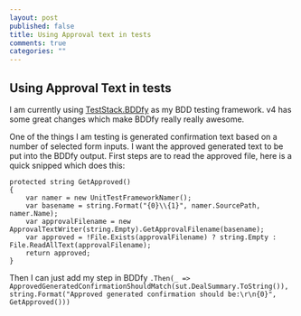 ```yaml
---
layout: post
published: false
title: Using Approval text in tests
comments: true
categories: ""
---
```


## Using Approval Text in tests

I am currently using [TestStack.BDDfy](https://github.com/TestStack/TestStack.BDDfy) as my BDD testing framework. v4 has some great changes which make BDDfy really really awesome.

One of the things I am testing is generated confirmation text based on a number of selected form inputs. I want the approved generated text to be put into the BDDfy output. First steps are to read the approved file, here is a quick snipped which does this:

    protected string GetApproved()
    {
        var namer = new UnitTestFrameworkNamer();
        var basename = string.Format("{0}\\{1}", namer.SourcePath, namer.Name);
        var approvalFilename = new ApprovalTextWriter(string.Empty).GetApprovalFilename(basename);
        var approved = !File.Exists(approvalFilename) ? string.Empty : File.ReadAllText(approvalFilename);
        return approved;
    }

Then I can just add my step in BDDfy `.Then(_ => ApprovedGeneratedConfirmationShouldMatch(sut.DealSummary.ToString()), string.Format("Approved generated confirmation should be:\r\n{0}", GetApproved()))`
    
 